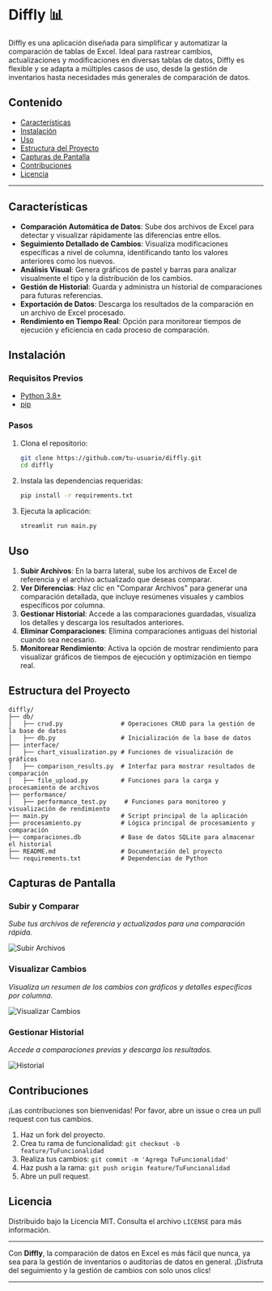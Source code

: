 # Diffly 📊

Diffly es una aplicación diseñada para simplificar y automatizar la comparación de tablas de Excel. Ideal para rastrear cambios, actualizaciones y modificaciones en diversas tablas de datos, Diffly es flexible y se adapta a múltiples casos de uso, desde la gestión de inventarios hasta necesidades más generales de comparación de datos.

## Contenido

- [Características](#características)
- [Instalación](#instalación)
- [Uso](#uso)
- [Estructura del Proyecto](#estructura-del-proyecto)
- [Capturas de Pantalla](#capturas-de-pantalla)
- [Contribuciones](#contribuciones)
- [Licencia](#licencia)

---

## Características

- **Comparación Automática de Datos**: Sube dos archivos de Excel para detectar y visualizar rápidamente las diferencias entre ellos.
- **Seguimiento Detallado de Cambios**: Visualiza modificaciones específicas a nivel de columna, identificando tanto los valores anteriores como los nuevos.
- **Análisis Visual**: Genera gráficos de pastel y barras para analizar visualmente el tipo y la distribución de los cambios.
- **Gestión de Historial**: Guarda y administra un historial de comparaciones para futuras referencias.
- **Exportación de Datos**: Descarga los resultados de la comparación en un archivo de Excel procesado.
- **Rendimiento en Tiempo Real**: Opción para monitorear tiempos de ejecución y eficiencia en cada proceso de comparación.

## Instalación

### Requisitos Previos

- [Python 3.8+](https://www.python.org/downloads/)
- [pip](https://pip.pypa.io/en/stable/installation/)

### Pasos

1. Clona el repositorio:

   ```bash
   git clone https://github.com/tu-usuario/diffly.git
   cd diffly
   ```

2. Instala las dependencias requeridas:

   ```bash
   pip install -r requirements.txt
   ```

3. Ejecuta la aplicación:

   ```bash
   streamlit run main.py
   ```

## Uso

1. **Subir Archivos**: En la barra lateral, sube los archivos de Excel de referencia y el archivo actualizado que deseas comparar.
2. **Ver Diferencias**: Haz clic en "Comparar Archivos" para generar una comparación detallada, que incluye resúmenes visuales y cambios específicos por columna.
3. **Gestionar Historial**: Accede a las comparaciones guardadas, visualiza los detalles y descarga los resultados anteriores.
4. **Eliminar Comparaciones**: Elimina comparaciones antiguas del historial cuando sea necesario.
5. **Monitorear Rendimiento**: Activa la opción de mostrar rendimiento para visualizar gráficos de tiempos de ejecución y optimización en tiempo real.

## Estructura del Proyecto

```
diffly/
├── db/
│   ├── crud.py                # Operaciones CRUD para la gestión de la base de datos
│   ├── db.py                  # Inicialización de la base de datos
├── interface/
│   ├── chart_visualization.py # Funciones de visualización de gráficos
│   ├── comparison_results.py  # Interfaz para mostrar resultados de comparación
│   ├── file_upload.py         # Funciones para la carga y procesamiento de archivos
├── performance/
│   ├── performance_test.py     # Funciones para monitoreo y visualización de rendimiento
├── main.py                    # Script principal de la aplicación
├── procesamiento.py           # Lógica principal de procesamiento y comparación
├── comparaciones.db           # Base de datos SQLite para almacenar el historial
├── README.md                  # Documentación del proyecto
└── requirements.txt           # Dependencias de Python
```

## Capturas de Pantalla

### Subir y Comparar

*Sube tus archivos de referencia y actualizados para una comparación rápida.*

![Subir Archivos](https://i.imgur.com/fmcllhv.png)

### Visualizar Cambios

*Visualiza un resumen de los cambios con gráficos y detalles específicos por columna.*

![Visualizar Cambios](https://i.imgur.com/xJG3suV.png)

### Gestionar Historial

*Accede a comparaciones previas y descarga los resultados.*

![Historial](https://i.imgur.com/oUiwzeq.png)

## Contribuciones

¡Las contribuciones son bienvenidas! Por favor, abre un issue o crea un pull request con tus cambios.

1. Haz un fork del proyecto.
2. Crea tu rama de funcionalidad: `git checkout -b feature/TuFuncionalidad`
3. Realiza tus cambios: `git commit -m 'Agrega TuFuncionalidad'`
4. Haz push a la rama: `git push origin feature/TuFuncionalidad`
5. Abre un pull request.

## Licencia

Distribuido bajo la Licencia MIT. Consulta el archivo `LICENSE` para más información.

---

Con **Diffly**, la comparación de datos en Excel es más fácil que nunca, ya sea para la gestión de inventarios o auditorías de datos en general. ¡Disfruta del seguimiento y la gestión de cambios con solo unos clics!

---
